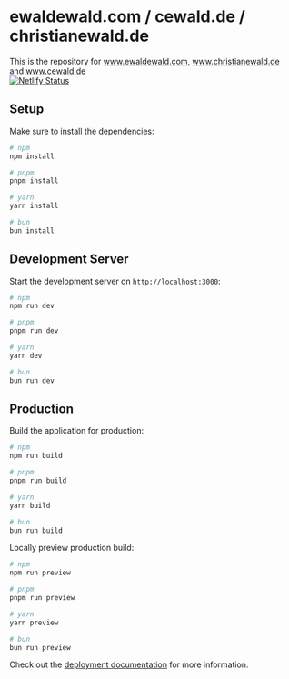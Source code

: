 # ewaldewald.com / cewald.de / christianewald.de

This is the repository for www.ewaldewald.com, www.christianewald.de and www.cewald.de  
[![Netlify Status](https://api.netlify.com/api/v1/badges/a89881d0-44a2-402a-a08c-b187ced74559/deploy-status)](https://app.netlify.com/sites/cewald/deploys)

## Setup

Make sure to install the dependencies:

```bash
# npm
npm install

# pnpm
pnpm install

# yarn
yarn install

# bun
bun install
```

## Development Server

Start the development server on `http://localhost:3000`:

```bash
# npm
npm run dev

# pnpm
pnpm run dev

# yarn
yarn dev

# bun
bun run dev
```

## Production

Build the application for production:

```bash
# npm
npm run build

# pnpm
pnpm run build

# yarn
yarn build

# bun
bun run build
```

Locally preview production build:

```bash
# npm
npm run preview

# pnpm
pnpm run preview

# yarn
yarn preview

# bun
bun run preview
```

Check out the [deployment documentation](https://nuxt.com/docs/getting-started/deployment) for more information.
